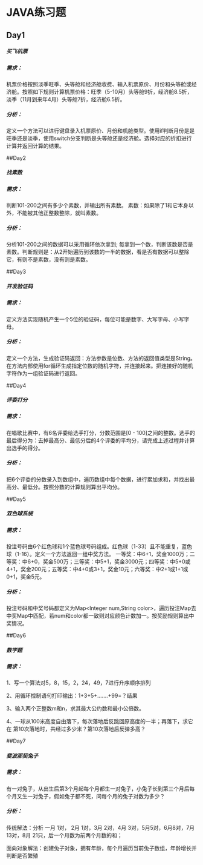 # JAVA练习题

## Day1

##### 买飞机票

##### 需求：

机票价格按照淡季旺季、头等舱和经济舱收费、输入机票原价、月份和头等舱或经济舱。按照如下规则计算机票价格：旺季（5-10月）头等舱9折，经济舱8.5折，淡季（11月到来年4月）头等舱7折，经济舱6.5折。

##### 分析：

定义一个方法可以进行键盘录入机票原价、月份和机舱类型。使用if判断月份是是旺季还是淡季，使用switch分支判断是头等舱还是经济舱。选择对应的折扣进行计算并返回计算的结果。

##Day2

##### 找素数

##### 需求：

判断101-200之间有多少个素数，并输出所有素数。
素数：如果除了1和它本身以外，不能被其他正整数整除，就叫素数。

##### 分析：

分析101-200之间的数据可以采用循环依次拿到; 每拿到一个数，判断该数是否是素数。判断规则是：从2开始遍历到该数的一半的数据，看是否有数据可以整除它，有则不是素数，没有则是素数。

##Day3

##### 开发验证码

##### 需求：

定义方法实现随机产生一个5位的验证码，每位可能是数字、大写字母、小写字母。

##### 分析：

定义一个方法，生成验证码返回：方法参数是位数、方法的返回值类型是String。在方法内部使用for循环生成指定位数的随机字符，并连接起来。把连接好的随机字符作为一组验证码进行返回。

##Day4

##### 评委打分

##### 需求：

在唱歌比赛中，有6名评委给选手打分，分数范围是[0 - 100]之间的整数。选手的最后得分为：去掉最高分、最低分后的4个评委的平均分，请完成上述过程并计算出选手的得分。

##### 分析：

把6个评委的分数录入到数组中，遍历数组中每个数据，进行累加求和，并找出最高分、最低分。按照分数的计算规则算出平均分。

##Day5

##### 双色球系统

##### 需求：

投注号码由6个红色球和1个蓝色球号码组成。红色球（1-33）且不能重复，蓝色球（1-16）。定义一个方法返回一组中奖方法。
一等奖：中6+1，奖金1000万；二等奖：中6+0，奖金500万；三等奖：中5+1，奖金3000元；四等奖：中5+0或4+1，奖金200元；五等奖：中4+0或3+1，奖金10元；六等奖：中2+1或1+1或0+1，奖金5元。

##### 分析：

投注号码和中奖号码都定义为Map<Integer num,String color>，遍历投注Map去中奖Map中匹配，若num和color都一致则对应颜色计数加一。按奖励规则算出中奖情况。

##Day6

##### 数学题

##### 需求：

1、写一个算法对5，8，15，2，24，49，7进行升序顺序排列

2、用循环控制语句打印输出：1+3+5+…….+99=？结果

3、输入两个正整数m和n，求其最大公约数和最小公倍数。

4、一球从100米高度自由落下，每次落地后反跳回原高度的一半；再落下，求它在 第10次落地时，共经过多少米？第10次落地后反弹多高？

##Day7

##### 斐波那契兔子

##### 需求：

有一对兔子，从出生后第3个月起每个月都生一对兔子，小兔子长到第三个月后每个月又生一对兔子，假如兔子都不死，问每个月的兔子对数为多少？

##### 分析：

传统解法：分析 一月 1对， 2月 1对，3月 2对，4月 3对，5月5对，6月8对，7月13对，8月 21只，后一个月数为前两个月数的和；

面向对象解法：创建兔子对象，拥有年龄，每个月遍历当前兔子数组，年龄增长并判断是否繁殖

